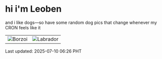 # hi i'm Leoben

and i like dogs—so have some random dog pics that change whenever my CRON feels like it

|  |  |
|--------|----------|
| ![Borzoi](https://random-dog-vercel.vercel.app/api/random-borzoi?v=1752100006) | ![Labrador](https://random-dog-vercel.vercel.app/api/random-labrador?v=1752100006) |

Last updated: 2025-07-10 06:26 PHT

